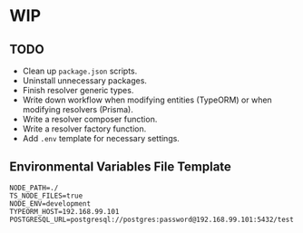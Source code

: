 # WIP

## TODO

- Clean up `package.json` scripts.
- Uninstall unnecessary packages.
- Finish resolver generic types.
- Write down workflow when modifying entities (TypeORM) or when modifying resolvers (Prisma).
- Write a resolver composer function.
- Write a resolver factory function.
- Add `.env` template for necessary settings.

## Environmental Variables File Template

```.env
NODE_PATH=./
TS_NODE_FILES=true
NODE_ENV=development
TYPEORM_HOST=192.168.99.101
POSTGRESQL_URL=postgresql://postgres:password@192.168.99.101:5432/test
```
